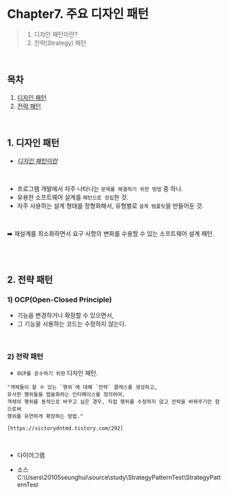 # Chapter7. 주요 디자인 패턴

> 1. 디자인 패턴이란?     
> 2. 전략(Strategy) 패턴         

</br>

## 목차   

1. [디자인 패턴](#1-디자인-패턴)   
2. [전략 패턴](#2-전략-패턴)    

</br> 

## 1. 디자인 패턴  
- [*디자인 패턴이란*](https://ko.wikipedia.org/wiki/%EB%94%94%EC%9E%90%EC%9D%B8_%ED%8C%A8%ED%84%B4)  

</br>

- 프로그램 개발에서 자주 나타나는 `문제를 해결하기 위한 방법` 중 하나.  
- 유용한 소프트웨어 설계를 `패턴으로 정립`한 것.    
- 자주 사용하는 설계 형태를 정형화해서, 유형별로 `설계 템플릿`을 만들어둔 것.  
                   
</br>

➡️ 재설계를 최소화하면서 요구 사항의 변화를 수용할 수 있는 소프트웨어 설계 패턴.   
             
</br>             
</br>

## 2. 전략 패턴     

### 1) OCP(Open-Closed Principle)  
- 기능을 변경하거나 확장할 수 있으면서,    
- 그 기능을 사용하는 코드는 수정하지 않는다.  
 
</br>

### 2) 전략 패턴

- `OCP를 준수하기 위한` 디자인 패턴.  
            
```text 
"객체들이 할 수 있는 `행위`에 대해 `전략` 클래스를 생성하고,    
유사한 행위들을 캡슐화하는 인터페이스를 정의하여,   
객체의 행위를 동적으로 바꾸고 싶은 경우, 직접 행위를 수정하지 않고 전략을 바꿔주기만 함으로써   
행위를 유연하게 확장하는 방법."   
       
[https://victorydntmd.tistory.com/292]
``` 

</br>

- 다이어그램  
  
- 소스  
C:\Users\20105seunghui\source\study\StrategyPatternTest\StrategyPatternTest   
  
 





            
            
            
